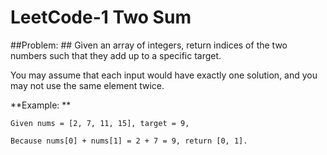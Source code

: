 # LeetCode-1 Two Sum

##Problem: ##
Given an array of integers, return indices of the two numbers such that they add up to a specific target.

You may assume that each input would have exactly one solution, and you may not use the same element twice.

**Example: **

`Given nums = [2, 7, 11, 15], target = 9,`

`Because nums[0] + nums[1] = 2 + 7 = 9, return [0, 1].`
